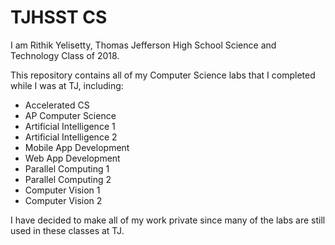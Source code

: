 # TJHSST CS

I am Rithik Yelisetty, Thomas Jefferson High School Science and Technology Class of 2018. 

This repository contains all of my Computer Science labs that I completed while I was at TJ, including:
- Accelerated CS
- AP Computer Science
- Artificial Intelligence 1 
- Artificial Intelligence 2
- Mobile App Development
- Web App Development
- Parallel Computing 1
- Parallel Computing 2
- Computer Vision 1
- Computer Vision 2

I have decided to make all of my work private since many of the labs are still used in these classes at TJ. 

